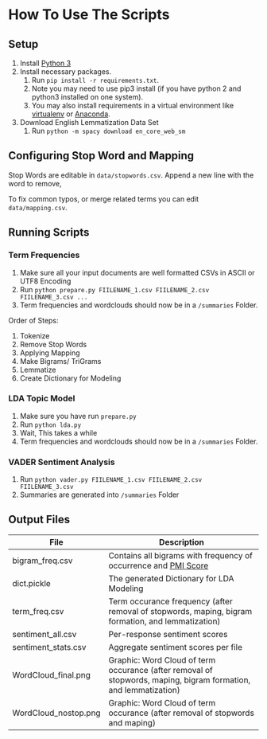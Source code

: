 # How To Use The Scripts



## Setup
 1. Install [Python 3](https://www.python.org/downloads/)
 2. Install necessary packages. 
    1. Run `pip install -r requirements.txt`. 
    2. Note you may need to use pip3 install (if you have python 2 and python3 installed on one system).
    3. You may also install requirements in a virtual environment like [virtualenv](https://realpython.com/python-virtual-environments-a-primer/) or [Anaconda](https://www.anaconda.com/).
 3. Download English Lemmatization Data Set
    1. Run `python -m spacy download en_core_web_sm`

## Configuring Stop Word and Mapping
Stop Words are editable in `data/stopwords.csv`. Append a new line with the word to remove,

To fix common typos, or merge related terms you can edit `data/mapping.csv`.  

## Running Scripts

### Term Frequencies
1. Make sure all your input documents are well formatted CSVs in ASCII or UTF8 Encoding
2. Run `python prepare.py FIILENAME_1.csv FIILENAME_2.csv FIILENAME_3.csv ...`
3. Term frequencies and wordclouds should now be in a `/summaries` Folder.

Order of Steps:
1. Tokenize
2. Remove Stop Words
3. Applying Mapping
4. Make Bigrams/ TriGrams
5. Lemmatize
6. Create Dictionary for Modeling

### LDA Topic Model
1. Make sure you have run `prepare.py`
2. Run `python lda.py`
3. Wait, This takes a while
4. Term frequencies and wordclouds should now be in a `/summaries` Folder.

### VADER Sentiment Analysis
1. Run `python vader.py FIILENAME_1.csv FIILENAME_2.csv FIILENAME_3.csv `
2. Summaries are generated into `/summaries` Folder

## Output Files

| File                 | Description                                                                                                                                                     |
|----------------------|-----------------------------------------------------------------------------------------------------------------------------------------------------------------|
| bigram_freq.csv      | Contains all bigrams with frequency of occurrence and [PMI Score](https://medium.com/dataseries/understanding-pointwise-mutual-information-in-nlp-e4ef75ecb57a) |
| dict.pickle          | The generated Dictionary for LDA Modeling                                                                                                                       |
| term_freq.csv        | Term occurance frequency (after removal of stopwords, maping, bigram formation, and lemmatization)                                                              |
| sentiment_all.csv    | Per-response sentiment scores                                                                                                                                   |
| sentiment_stats.csv  | Aggregate sentiment scores per file                                                                                                                             |
 | WordCloud_final.png  | Graphic: Word Cloud of term occurance (after removal of stopwords, maping, bigram formation, and lemmatization)                                                 |
 | WordCloud_nostop.png | Graphic: Word Cloud of term occurance (after removal of stopwords and maping)                                                                                   |
